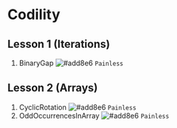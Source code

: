 # Codility

## Lesson 1 (Iterations)
1. BinaryGap ![#add8e6](https://via.placeholder.com/15/add8e6/000000?text=+) `Painless`

## Lesson 2 (Arrays)
1. CyclicRotation ![#add8e6](https://via.placeholder.com/15/add8e6/000000?text=+) `Painless`
2. OddOccurrencesInArray ![#add8e6](https://via.placeholder.com/15/add8e6/000000?text=+) `Painless`

